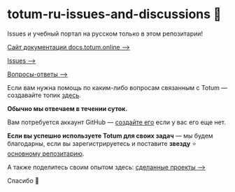 # totum-ru-issues-and-discussions 🎉

Issues и учебный портал на русском только в этом репозитарии!

[Сайт документации docs.totum.online —>](https://docs.totum.online/)

[Issues —>](https://github.com/totumonline/totum-ru-issues-and-discussions/issues)

[Вопросы-ответы —>](https://github.com/totumonline/totum-ru-issues-and-discussions/discussions)

Если вам нужна помощь по каким-либо вопросам связанным с Totum — создавайте топик [здесь](https://github.com/totumonline/totum-ru-issues-and-discussions/discussions).

**Обычно мы отвечаем в течении суток.**

Вам потребуется аккаунт GitHub — [создайте его](https://github.com/signup) если у вас его еще нет.

**Если вы успешно используете Totum для своих задач** — мы будем благодарны, если вы зарегистрируетесь и поставите **звезду** ⭐ [основному репозитарию](https://github.com/totumonline/totum-mit).

А также поделитесь своим опытом здесь: [сделанные проекты —>](https://github.com/totumonline/totum-ru-issues-and-discussions/discussions/categories/%D1%81%D0%B4%D0%B5%D0%BB%D0%B0%D0%BD%D0%BD%D1%8B%D0%B5-%D0%BF%D1%80%D0%BE%D0%B5%D0%BA%D1%82%D1%8B)

Спасибо 🙏
